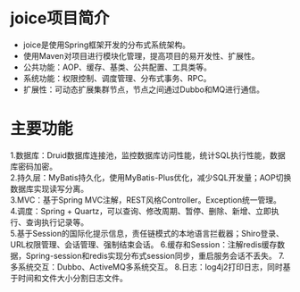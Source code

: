 # joice项目简介    
+ joice是使用Spring框架开发的分布式系统架构。
+ 使用Maven对项目进行模块化管理，提高项目的易开发性、扩展性。
+ 公共功能：AOP、缓存、基类、公共配置、工具类等。
+ 系统功能：权限控制、调度管理、分布式事务、RPC。
+ 扩展性：可动态扩展集群节点，节点之间通过Dubbo和MQ进行通信。

# 主要功能
1.数据库：Druid数据库连接池，监控数据库访问性能，统计SQL执行性能，数据库密码加密。    
2.持久层：MyBatis持久化，使用MyBatis-Plus优化，减少SQL开发量；AOP切换数据库实现读写分离。    
3.MVC：基于Spring MVC注解，REST风格Controller。Exception统一管理。    
4.调度：Spring + Quartz，可以查询、修改周期、暂停、删除、新增、立即执行、查询执行记录等。    
5.基于Session的国际化提示信息，责任链模式的本地语言拦截器；Shiro登录、URL权限管理、会话管理、强制结束会话。
6.缓存和Session：注解redis缓存数据，Spring-session和redis实现分布式session同步，重启服务会话不丢失。
7.多系统交互：Dubbo、ActiveMQ多系统交互。
8.日志：log4j2打印日志，同时基于时间和文件大小分割日志文件。
